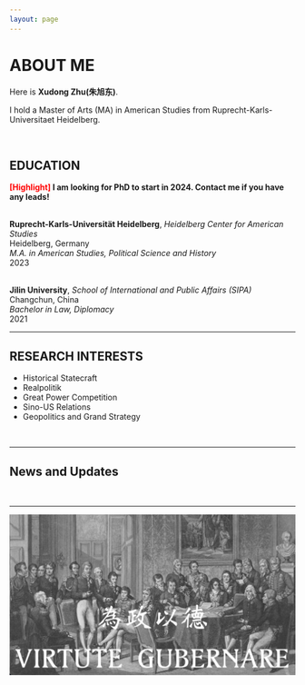 ```yaml
---
layout: page
---
```


# ABOUT ME

Here is **Xudong Zhu(朱旭东)**.

I hold a Master of Arts (MA) in American Studies from Ruprecht-Karls-Universitaet Heidelberg.

<br>

## EDUCATION

**<font color='red'>[Highlight]</font> I am looking for PhD to start in 2024. Contact me if you have any leads!**<br><br>

**Ruprecht-Karls-Universität Heidelberg**, *Heidelberg Center for American Studies* <br> 
Heidelberg, Germany <br>
*M.A. in American Studies, Political Science and History*<br>
2023 <br><br>

**Jilin University**, *School of International and Public Affairs (SIPA)*<br>
Changchun, China <br>
*Bachelor in Law, Diplomacy* <br>
2021 <br>
<hr>

## RESEARCH INTERESTS

- Historical Statecraft
- Realpolitik
- Great Power Competition
- Sino-US Relations
- Geopolitics and Grand Strategy

<br>
<hr>

## News and Updates

<br>
<hr>

![Desktop View](images/wk.png)
